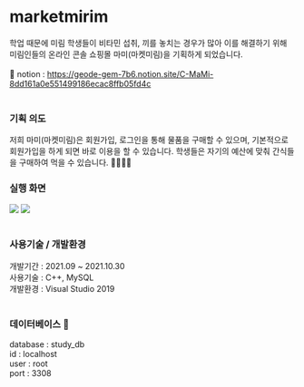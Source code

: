 # marketmirim
학업 때문에 미림 학생들이 비타민 섭취, 끼를 놓치는 경우가 많아 이를 해결하기 위해 미림인들의 온라인 콘솔 쇼핑몰 마미(마켓미림)을 기획하게 되었습니다.<br><br>
:notebook_with_decorative_cover: notion : https://geode-gem-7b6.notion.site/C-MaMi-8dd161a0e551499186ecac8ffb05fd4c
<br><br>
### 기획 의도
저희 마미(마켓미림)은 회원가입, 로그인을 통해 물품을 구매할 수 있으며, 기본적으로 회원가입을 하게 되면 바로 이용을 할 수 있습니다. 학생들은 자기의 예산에 맞춰 간식들을 구매하여 먹을 수 있습니다. :chocolate_bar::apple::baby_bottle::cake:

### 실행 화면
<img src="https://geode-gem-7b6.notion.site/image/https%3A%2F%2Fs3-us-west-2.amazonaws.com%2Fsecure.notion-static.com%2F2e81259c-6153-4fca-a820-0edd8b9381f0%2F%EB%A9%94%EC%9D%B8.png?table=block&id=9fa873a1-6dcb-4a30-abac-a113e897471c&spaceId=e92763c1-d739-496d-9b03-1671bf3014eb&width=870&userId=&cache=v2">
<img src="https://geode-gem-7b6.notion.site/image/https%3A%2F%2Fs3-us-west-2.amazonaws.com%2Fsecure.notion-static.com%2Fa339d6a9-669d-497c-84a9-20ff632211f4%2F%EC%84%A0%ED%83%9D.png?table=block&id=9b808eb7-7924-47fe-b419-3514ff40ed60&spaceId=e92763c1-d739-496d-9b03-1671bf3014eb&width=870&userId=&cache=v2">
<br><br>

### 사용기술 / 개발환경
개발기간 : 2021.09 ~ 2021.10.30<br>
사용기술 : C++, MySQL<br>
개발환경 : Visual Studio 2019
<br><br>

### 데이터베이스 :dolphin:
database : study_db<br>
id : localhost<br>
user : root<br>
port : 3308<br>

